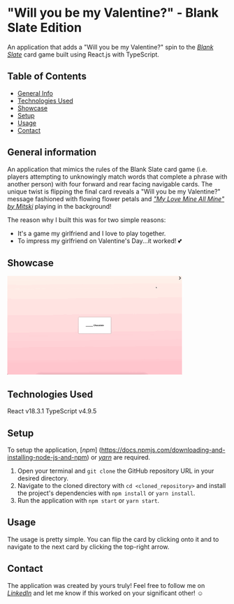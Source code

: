 # "Will you be my Valentine?" - Blank Slate Edition

An application that adds a "Will you be my Valentine?" spin to the [_Blank Slate_](https://theop.games/products/blank-slate-challenge?srsltid=AfmBOoofVi_J1ulslUaqVSaP3u2QElHsn-cFQ1h0CKzxXwbOVdQpLMtP) card game built using React.js with TypeScript.

## Table of Contents
* [General Info](#general-information)
* [Technologies Used](#technologies-used)
* [Showcase](#screenshots)
* [Setup](#setup)
* [Usage](#usage)
* [Contact](#contact)

## General information

An application that mimics the rules of the Blank Slate card game (i.e. players attempting to unknowingly match words that complete a phrase with another person) with four forward and rear facing navigable cards. The unique twist is flipping the final card reveals a "Will you be my Valentine?" message fashioned with flowing flower petals and [_"My Love Mine All Mine" by Mitski_](https://www.youtube.com/watch?v=CwGbMYLjIpQ) playing in the background! 

The reason why I built this was for two simple reasons:
* It's a game my girlfriend and I love to play together.
* To impress my girlfriend on Valentine's Day...it worked! :two_hearts:

## Showcase
![Example gif](./public/application_showcase.gif)

## Technologies Used

React v18.3.1
TypeScript v4.9.5

## Setup

To setup the application, [_npm_] (https://docs.npmjs.com/downloading-and-installing-node-js-and-npm) or [_yarn_](https://classic.yarnpkg.com/lang/en/docs/install/#mac-stable) are required.

1. Open your terminal and `git clone` the GitHub repository URL in your desired directory.
2. Navigate to the cloned directory with `cd <cloned_repository>` and install the project's dependencies with `npm install` or `yarn install`.
3. Run the application with `npm start` or `yarn start`.

## Usage

The usage is pretty simple. You can flip the card by clicking onto it and to navigate to the next card by clicking the top-right arrow.

## Contact

The application was created by yours truly! Feel free to follow me on [_LinkedIn_](https://www.linkedin.com/in/ahmed-gorashi-546447b5/) and let me know if this worked on your significant other! :relaxed:

